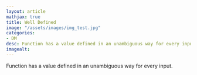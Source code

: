 ```yaml
---
layout: article
mathjax: true
title: Well Defined
image: "/assets/images/img_test.jpg"
categories:
- DM
desc: Function has a value defined in an unambiguous way for every input. 
imagealt: 
---
```


Function has a value defined in an unambiguous way for every input.
